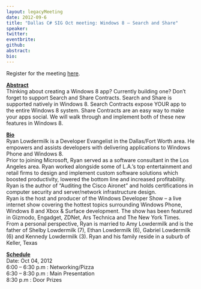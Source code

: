 ```yaml
---
layout: legacyMeeting
date: 2012-09-6
title: "Dallas C# SIG Oct meeting: Windows 8 – Search and Share"
speaker:
twitter:
eventbrite:
github:
abstract:
bio:
---
```


<p>Register for the meeting <a href="http://www.eventbrite.com/event/4335824568">here</a>.</p>
<p><strong><span style="text-decoration: underline;">Abstract</span></strong><br />
Thinking about creating a Windows 8 app? Currently building one? Don&#8217;t forget to support Search and Share Contracts. Search and Share is supported natively in Windows 8. Search Contracts expose YOUR app to the entire Windows 8 system. Share Contracts are an easy way to make your apps social. We will walk through and implement both of these new features in Windows 8.</p>
<p><strong><span style="text-decoration: underline;">Bio</span></strong><br />
Ryan Lowdermilk is a Developer Evangelist in the Dallas/Fort Worth area. He empowers and assists developers with delivering applications to Windows Phone and Windows 8.<br />
Prior to joining Microsoft, Ryan served as a software consultant in the Los Angeles area. Ryan worked alongside some of L.A.&#8217;s top entertainment and retail firms to design and implement custom software solutions which boosted productivity, lowered the bottom line and increased profitability.<br />
Ryan is the author of &#8220;Auditing the Cisco Aironet&#8221; and holds certifications in computer security and server/network infrastructure design.<br />
Ryan is the host and producer of the Windows Developer Show &#8211; a live internet show covering the hottest topics surrounding Windows Phone, Windows 8 and Xbox &amp; Surface development. The show has been featured in Gizmodo, Engadget, ZDNet, Ars Technica and The New York Times.<br />
From a personal perspective, Ryan is married to Amy Lowdermilk and is the father of Shelby Lowdermilk (7), Ethan Lowdermilk (6), Gabriel Lowdermilk (6) and Kennedy Lowdermilk (3). Ryan and his family reside in a suburb of Keller, Texas</p>
<p><span style="text-decoration: underline;"><strong>Schedule</strong></span><br />
Date: Oct 04, 2012<br />
6:00 &#8211; 6:30 p.m : Networking/Pizza<br />
6:30 &#8211; 8:30 p.m : Main Presentation<br />
8:30 p.m : Door Prizes</p>


